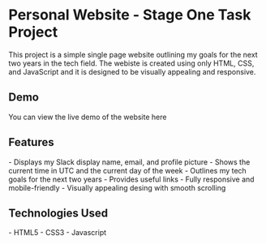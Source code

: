 <h1>Personal Website - Stage One Task Project</h1>
This project is a simple single page website outlining my goals for the next two years in the tech field. The webiste is created using only HTML, CSS, and JavaScript and it is designed to be visually appealing and responsive.

<h2>Demo</h2>
You can view the live demo of the website here <a id='https://abdul-hng-personal-website.netlify.app/'></a>

<h2>Features</h2>
- Displays my Slack display name, email, and profile picture
- Shows the current time in UTC and the current day of the week
- Outlines my tech goals for the next two years
- Provides useful links
- Fully responsive and mobile-friendly
- Visually appealing desing with smooth scrolling


<h2>Technologies Used</h2>
- HTML5
- CSS3
- Javascript
